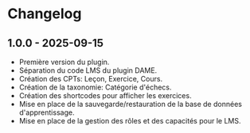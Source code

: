 # Changelog

## 1.0.0 - 2025-09-15

*   Première version du plugin.
*   Séparation du code LMS du plugin DAME.
*   Création des CPTs: Leçon, Exercice, Cours.
*   Création de la taxonomie: Catégorie d'échecs.
*   Création des shortcodes pour afficher les exercices.
*   Mise en place de la sauvegarde/restauration de la base de données d'apprentissage.
*   Mise en place de la gestion des rôles et des capacités pour le LMS.
